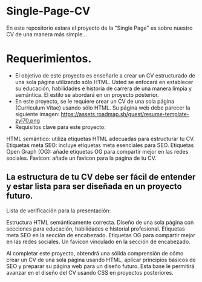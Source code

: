 # Single-Page-CV
En este repositorio estara el proyecto de la "Single Page" es sobre nuestro CV de una manera más simple...
# Requerimientos.
- El objetivo de este proyecto es enseñarle a crear un CV estructurado de una sola página utilizando sólo HTML. Usted se enfocará en establecer su educación, habilidades e       historia de carrera de una manera limpia y semántica. El estilo se abordará en un proyecto posterior.
- En este proyecto, se le requiere crear un CV de una sola página (Curriculum Vitae) usando sólo HTML. Su página web debe parecer la siguiente imagen:
  https://assets.roadmap.sh/guest/resume-template-zyl70.png
- Requisitos clave para este proyecto:

HTML semántico: utiliza etiquetas HTML adecuadas para estructurar tu CV.
Etiquetas meta SEO: incluye etiquetas meta esenciales para SEO.
Etiquetas Open Graph (OG): añade etiquetas OG para compartir mejor en las redes sociales.
Favicon: añade un favicon para la página de tu CV.

La estructura de tu CV debe ser fácil de entender y estar lista para ser diseñada en un proyecto futuro.
- 
Lista de verificación para la presentación:

Estructura HTML semánticamente correcta.
Diseño de una sola página con secciones para educación, habilidades e historial profesional.
Etiquetas meta SEO en la sección de encabezado.
Etiquetas OG para compartir mejor en las redes sociales.
Un favicon vinculado en la sección de encabezado.

Al completar este proyecto, obtendrá una sólida comprensión de cómo crear un CV de una sola página usando HTML, aplicar principios básicos de SEO y preparar su página web para un diseño futuro. Esta base le permitirá avanzar en el diseño del CV usando CSS en proyectos posteriores.
